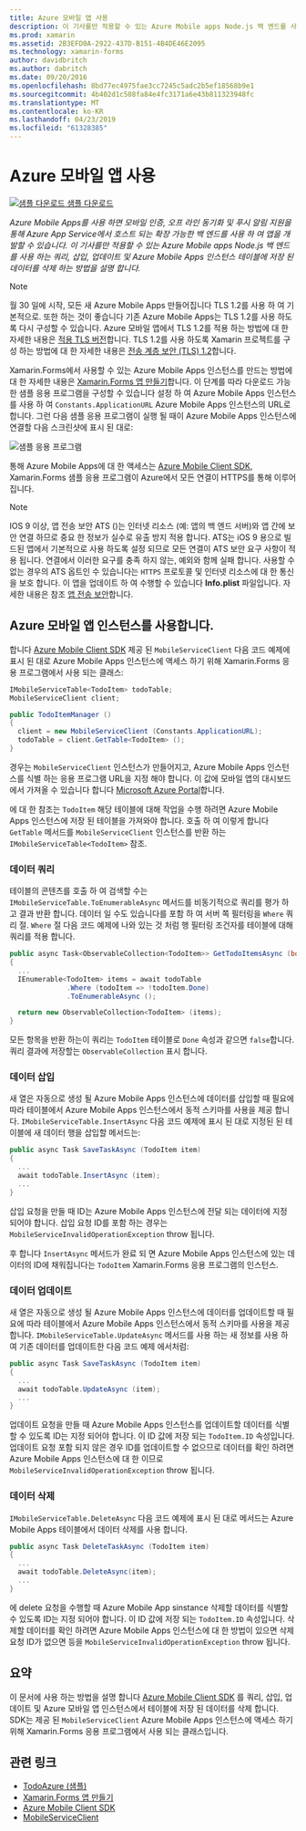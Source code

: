 ```yaml
---
title: Azure 모바일 앱 사용
description: 이 기사를만 적용할 수 있는 Azure Mobile apps Node.js 백 엔드를 사용 하는 쿼리, 삽입, 업데이트 및 Azure Mobile Apps 인스턴스 테이블에 저장 된 데이터를 삭제 하는 방법을 설명 합니다.
ms.prod: xamarin
ms.assetid: 2B3EFD0A-2922-437D-B151-4B4DE46E2095
ms.technology: xamarin-forms
author: davidbritch
ms.author: dabritch
ms.date: 09/20/2016
ms.openlocfilehash: 8bd77ec4975fae3cc7245c5adc2b5ef18568b9e1
ms.sourcegitcommit: 4b402d1c508fa84e4fc3171a6e43b811323948fc
ms.translationtype: MT
ms.contentlocale: ko-KR
ms.lasthandoff: 04/23/2019
ms.locfileid: "61328385"
---
```

# <a name="consuming-an-azure-mobile-app"></a>Azure 모바일 앱 사용

[![샘플 다운로드](~/media/shared/download.png) 샘플 다운로드](https://developer.xamarin.com/samples/xamarin-forms/WebServices/TodoAzure/)

_Azure Mobile Apps를 사용 하면 모바일 인증, 오프 라인 동기화 및 푸시 알림 지원을 통해 Azure App Service에서 호스트 되는 확장 가능한 백 엔드를 사용 하 여 앱을 개발할 수 있습니다. 이 기사를만 적용할 수 있는 Azure Mobile apps Node.js 백 엔드를 사용 하는 쿼리, 삽입, 업데이트 및 Azure Mobile Apps 인스턴스 테이블에 저장 된 데이터를 삭제 하는 방법을 설명 합니다._

> [!NOTE]
> 월 30 일에 시작, 모든 새 Azure Mobile Apps 만들어집니다 TLS 1.2를 사용 하 여 기본적으로. 또한 하는 것이 좋습니다 기존 Azure Mobile Apps는 TLS 1.2를 사용 하도록 다시 구성할 수 있습니다. Azure 모바일 앱에서 TLS 1.2를 적용 하는 방법에 대 한 자세한 내용은 [적용 TLS 버전](/azure/app-service/app-service-web-tutorial-custom-ssl#enforce-tls-versions)합니다. TLS 1.2를 사용 하도록 Xamarin 프로젝트를 구성 하는 방법에 대 한 자세한 내용은 [전송 계층 보안 (TLS) 1.2](~/cross-platform/app-fundamentals/transport-layer-security.md)합니다.

Xamarin.Forms에서 사용할 수 있는 Azure Mobile Apps 인스턴스를 만드는 방법에 대 한 자세한 내용은 [Xamarin.Forms 앱 만들기](https://azure.microsoft.com/documentation/articles/app-service-mobile-xamarin-forms-get-started/)합니다. 이 단계를 따라 다운로드 가능한 샘플 응용 프로그램을 구성할 수 있습니다 설정 하 여 Azure Mobile Apps 인스턴스를 사용 하 여 `Constants.ApplicationURL` Azure Mobile Apps 인스턴스의 URL로 합니다. 그런 다음 샘플 응용 프로그램이 실행 될 때이 Azure Mobile Apps 인스턴스에 연결할 다음 스크린샷에 표시 된 대로:

![](azure-images/portal.png "샘플 응용 프로그램")

통해 Azure Mobile Apps에 대 한 액세스는 [Azure Mobile Client SDK](https://www.nuget.org/packages/Microsoft.Azure.Mobile.Client/), Xamarin.Forms 샘플 응용 프로그램이 Azure에서 모든 연결이 HTTPS를 통해 이루어집니다.

> [!NOTE]
> IOS 9 이상, 앱 전송 보안 ATS ()는 인터넷 리소스 (예: 앱의 백 엔드 서버)와 앱 간에 보안 연결 하므로 중요 한 정보가 실수로 유출 방지 적용 합니다. ATS는 iOS 9 용으로 빌드된 앱에서 기본적으로 사용 하도록 설정 되므로 모든 연결이 ATS 보안 요구 사항이 적용 됩니다. 연결에서 이러한 요구를 충족 하지 않는, 예외와 함께 실패 합니다.
> 사용할 수 없는 경우의 ATS 옵트인 수 있습니다는 `HTTPS` 프로토콜 및 인터넷 리소스에 대 한 통신을 보호 합니다. 이 앱을 업데이트 하 여 수행할 수 있습니다 **Info.plist** 파일입니다. 자세한 내용은 참조 [앱 전송 보안](~/ios/app-fundamentals/ats.md)합니다.

## <a name="consuming-an-azure-mobile-app-instance"></a>Azure 모바일 앱 인스턴스를 사용합니다.

합니다 [Azure Mobile Client SDK](https://www.nuget.org/packages/Microsoft.Azure.Mobile.Client/) 제공 된 `MobileServiceClient` 다음 코드 예제에 표시 된 대로 Azure Mobile Apps 인스턴스에 액세스 하기 위해 Xamarin.Forms 응용 프로그램에서 사용 되는 클래스:

```csharp
IMobileServiceTable<TodoItem> todoTable;
MobileServiceClient client;

public TodoItemManager ()
{
  client = new MobileServiceClient (Constants.ApplicationURL);
  todoTable = client.GetTable<TodoItem> ();
}
```

경우는 `MobileServiceClient` 인스턴스가 만들어지고, Azure Mobile Apps 인스턴스를 식별 하는 응용 프로그램 URL을 지정 해야 합니다. 이 값에 모바일 앱의 대시보드에서 가져올 수 있습니다 합니다 [Microsoft Azure Portal](https://portal.azure.com/)합니다.

에 대 한 참조는 `TodoItem` 해당 테이블에 대해 작업을 수행 하려면 Azure Mobile Apps 인스턴스에 저장 된 테이블을 가져와야 합니다. 호출 하 여 이렇게 합니다 `GetTable` 메서드를 `MobileServiceClient` 인스턴스를 반환 하는 `IMobileServiceTable<TodoItem>` 참조.

### <a name="querying-data"></a>데이터 쿼리

테이블의 콘텐츠를 호출 하 여 검색할 수는 `IMobileServiceTable.ToEnumerableAsync` 메서드를 비동기적으로 쿼리를 평가 하 고 결과 반환 합니다. 데이터 일 수도 있습니다를 포함 하 여 서버 쪽 필터링을 `Where` 쿼리 절. `Where` 절 다음 코드 예제에 나와 있는 것 처럼 행 필터링 조건자를 테이블에 대해 쿼리를 적용 합니다.

```csharp
public async Task<ObservableCollection<TodoItem>> GetTodoItemsAsync (bool syncItems = false)
{
  ...
  IEnumerable<TodoItem> items = await todoTable
              .Where (todoItem => !todoItem.Done)
              .ToEnumerableAsync ();

  return new ObservableCollection<TodoItem> (items);
}
```

모든 항목을 반환 하는이 쿼리는 `TodoItem` 테이블로 `Done` 속성과 같으면 `false`합니다. 쿼리 결과에 저장할는 `ObservableCollection` 표시 합니다.

### <a name="inserting-data"></a>데이터 삽입

새 열은 자동으로 생성 될 Azure Mobile Apps 인스턴스에 데이터를 삽입할 때 필요에 따라 테이블에서 Azure Mobile Apps 인스턴스에서 동적 스키마를 사용을 제공 합니다. `IMobileServiceTable.InsertAsync` 다음 코드 예제에 표시 된 대로 지정된 된 테이블에 새 데이터 행을 삽입할 메서드는:

```csharp
public async Task SaveTaskAsync (TodoItem item)
{
  ...
  await todoTable.InsertAsync (item);
  ...
}
```

삽입 요청을 만들 때 ID는 Azure Mobile Apps 인스턴스에 전달 되는 데이터에 지정 되어야 합니다. 삽입 요청 ID를 포함 하는 경우는 `MobileServiceInvalidOperationException` throw 됩니다.

후 합니다 `InsertAsync` 메서드가 완료 되 면 Azure Mobile Apps 인스턴스에 있는 데이터의 ID에 채워집니다는 `TodoItem` Xamarin.Forms 응용 프로그램의 인스턴스.

### <a name="updating-data"></a>데이터 업데이트

새 열은 자동으로 생성 될 Azure Mobile Apps 인스턴스에 데이터를 업데이트할 때 필요에 따라 테이블에서 Azure Mobile Apps 인스턴스에서 동적 스키마를 사용을 제공 합니다. `IMobileServiceTable.UpdateAsync` 메서드를 사용 하는 새 정보를 사용 하 여 기존 데이터를 업데이트한 다음 코드 예제 에서처럼:

```csharp
public async Task SaveTaskAsync (TodoItem item)
{
  ...
  await todoTable.UpdateAsync (item);
  ...
}
```

업데이트 요청을 만들 때 Azure Mobile Apps 인스턴스를 업데이트할 데이터를 식별할 수 있도록 ID는 지정 되어야 합니다. 이 ID 값에 저장 되는 `TodoItem.ID` 속성입니다. 업데이트 요청 포함 되지 않은 경우 ID를 업데이트할 수 없으므로 데이터를 확인 하려면 Azure Mobile Apps 인스턴스에 대 한 이므로 `MobileServiceInvalidOperationException` throw 됩니다.

### <a name="deleting-data"></a>데이터 삭제

`IMobileServiceTable.DeleteAsync` 다음 코드 예제에 표시 된 대로 메서드는 Azure Mobile Apps 테이블에서 데이터 삭제를 사용 합니다.

```csharp
public async Task DeleteTaskAsync (TodoItem item)
{
  ...
  await todoTable.DeleteAsync(item);
  ...
}
```

에 delete 요청을 수행할 때 Azure Mobile App sinstance 삭제할 데이터를 식별할 수 있도록 ID는 지정 되어야 합니다. 이 ID 값에 저장 되는 `TodoItem.ID` 속성입니다. 삭제할 데이터를 확인 하려면 Azure Mobile Apps 인스턴스에 대 한 방법이 있으면 삭제 요청 ID가 없으면 등을 `MobileServiceInvalidOperationException` throw 됩니다.

## <a name="summary"></a>요약

이 문서에 사용 하는 방법을 설명 합니다 [Azure Mobile Client SDK](https://www.nuget.org/packages/Microsoft.Azure.Mobile.Client/) 를 쿼리, 삽입, 업데이트 및 Azure 모바일 앱 인스턴스에서 테이블에 저장 된 데이터를 삭제 합니다. SDK는 제공 된 `MobileServiceClient` Azure Mobile Apps 인스턴스에 액세스 하기 위해 Xamarin.Forms 응용 프로그램에서 사용 되는 클래스입니다.


## <a name="related-links"></a>관련 링크

- [TodoAzure (샘플)](https://developer.xamarin.com/samples/xamarin-forms/WebServices/TodoAzure/)
- [Xamarin.Forms 앱 만들기](https://azure.microsoft.com/documentation/articles/app-service-mobile-xamarin-forms-get-started/)
- [Azure Mobile Client SDK](https://www.nuget.org/packages/Microsoft.Azure.Mobile.Client/)
- [MobileServiceClient](https://msdn.microsoft.com/library/azure/microsoft.windowsazure.mobileservices.mobileserviceclient(v=azure.10).aspx)
